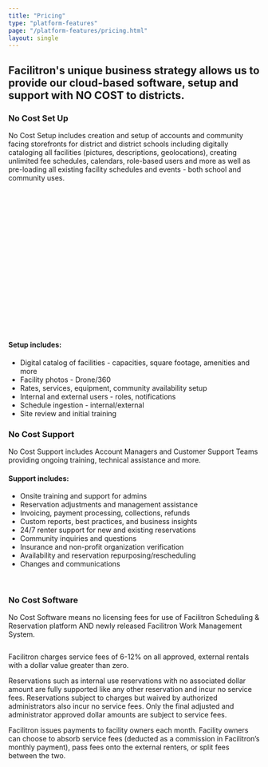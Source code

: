 ```yaml
---
title: "Pricing"
type: "platform-features"
page: "/platform-features/pricing.html"
layout: single
---
```


<h2 class="h2-responsive">Facilitron's unique business strategy allows us to provide our cloud-based software, setup and support with NO COST to districts.</h2>

<h3 class="vertical-callout h3-responsive">No Cost Set Up</h3>

<p>No Cost Setup includes creation and setup of accounts and community facing storefronts for district and district schools including digitally cataloging all facilities (pictures, descriptions, geolocations), creating unlimited fee schedules, calendars, role-based users and more as well as pre-loading all existing facility schedules and events - both school and community uses. </p>
<!-- no-cost-set-up-section -->
<div class="row mt-5 align-items-center">
  <div class="col-lg-6">
    <script src="https://fast.wistia.com/embed/medias/dlz1luocgs.jsonp" async></script><script src="https://fast.wistia.com/assets/external/E-v1.js" async></script><div class="wistia_responsive_padding" style="padding:56.25% 0 0 0;position:relative;"><div class="wistia_responsive_wrapper" style="height:100%;left:0;position:absolute;top:0;width:100%;"><div class="wistia_embed wistia_async_dlz1luocgs videoFoam=true" style="height:100%;width:100%">&nbsp;</div></div></div>
  </div>
  <div class="col-lg-6">
    <h4 class="h4-responsive">Setup includes:</h4>
    <ul class="f-ul">
      <li>Digital catalog of facilities - capacities, square footage, amenities and more</li>
      <li>Facility photos - Drone/360</li>
      <li>Rates, services, equipment, community availability setup</li>
      <li>Internal and external users - roles, notifications</li>
      <li>Schedule ingestion - internal/external</li>
      <li>Site review and initial training</li>
    </ul>
  </div>
</div>
<!-- /no-cost-set-up-section -->

<h3 class="vertical-callout h3-responsive">No Cost Support</h3>
<p>No Cost Support includes Account Managers and Customer Support Teams providing ongoing training, technical assistance and more.</p>

<!-- no-cost-support-section -->
<div class="row mt-5 align-items-center">
    <div class="col-lg-7">
      <h4 class="h4-responsive">Support includes:</h4>
      <ul class="f-ul">
        <li>Onsite training and support for admins</li>
        <li>Reservation adjustments and management assistance</li>
        <li>Invoicing, payment processing, collections, refunds</li>
        <li>Custom reports, best practices, and business insights</li>
        <li>24/7 renter support for new and existing reservations</li>
        <li>Community inquiries and questions</li>
        <li>Insurance and non-profit organization verification</li>
        <li>Availability and reservation repurposing/rescheduling</li>
        <li>Changes and communications</li>
      </ul>
    </div>
    <div class="col-lg-5">
      <div class="d-flex flex-wrap justify-content-around">
        <img class="p-2" src="/images/other/baseball-field@200px.jpg" alt="" srcset="">
        <img class="p-2" src="/images/other/coast@200px.jpg" alt="" srcset="">
        <img class="p-2" src="/images/other/school@200px.jpg" alt="" srcset="">
        <img class="p-2" src="/images/other/track-field@200px.jpg" alt="" srcset="">
      </div>
    </div>
  </div>
<!-- /no-cost-support-section -->

<h3 class="vertical-callout h3-responsive">No Cost Software</h3>
<p>No Cost Software means no licensing fees for use of Facilitron Scheduling &amp; Reservation platform AND newly released Facilitron Work Management System.</p>
<!-- no-cost-software-section -->
<div class="row mt-5">
  <div class="col-lg-5">
    <img src="http://fillmurray.com/400/500" alt="">
  </div>
  <div class="col-lg-7">
    <p>Facilitron charges service fees of 6-12% on all approved, external rentals with a dollar value greater than zero.</p>
    <p>Reservations such as internal use reservations with no associated dollar amount are fully supported like any other reservation and incur no service fees.  Reservations subject to charges but waived by authorized administrators also incur no service fees.  Only the final adjusted and administrator approved dollar amounts are subject to service fees.</p>
    <p>Facilitron issues payments to facility owners each month.  Facility owners can choose to absorb service fees (deducted as a commission in Facilitron’s monthly payment), pass fees onto the external renters, or split fees between the two.</p>
  </div>
</div>
<!-- /no-cost-set-up-section -->